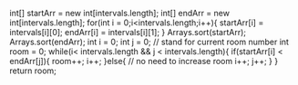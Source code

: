 int[] startArr = new int[intervals.length];
int[] endArr = new int[intervals.length];
for(int i = 0;i<intervals.length;i++){
startArr[i] = intervals[i][0];
endArr[i] = intervals[i][1];
}
Arrays.sort(startArr);
Arrays.sort(endArr);
int i = 0;
int j = 0;
// stand for current room number
int room = 0;
while(i< intervals.length && j < intervals.length){
if(startArr[i] < endArr[j]){
room++;
i++;
}else{
// no need to increase room
i++;
j++;
}
}
return room;